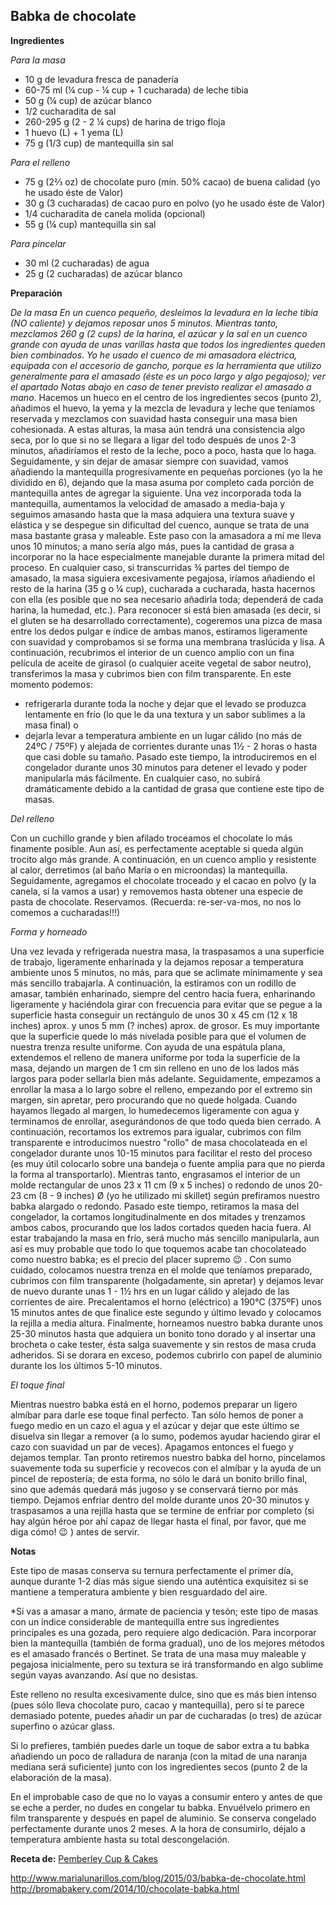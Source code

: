 ## Babka de chocolate

**Ingredientes**

*Para la masa*

- 10 g de levadura fresca de panadería
- 60-75 ml (¼ cup - ¼ cup + 1 cucharada) de leche tibia
- 50 g (¼ cup) de azúcar blanco
- 1/2 cucharadita de sal
- 260-295 g (2 - 2 ¼ cups) de harina de trigo floja
- 1 huevo (L) + 1 yema (L)
- 75 g (1/3 cup) de mantequilla sin sal

*Para el relleno*

- 75 g (2⅔ oz) de chocolate puro (mín. 50% cacao) de buena calidad (yo he usado éste de Valor)
- 30 g (3 cucharadas) de cacao puro en polvo (yo he usado éste de Valor)
- 1/4 cucharadita de canela molida (opcional)
- 55 g (¼ cup) mantequilla sin sal

*Para pincelar*

- 30 ml (2 cucharadas) de agua
- 25 g (2 cucharadas) de azúcar blanco

**Preparación**

*De la masa
En un cuenco pequeño, desleímos la levadura en la leche tibia (NO caliente) y dejamos reposar unos 5 minutos.
Mientras tanto, mezclamos 260 g (2 cups) de la harina, el azúcar y la sal en un cuenco grande con ayuda de unas varillas hasta que todos los ingredientes queden bien combinados. Yo he usado el cuenco de mi amasadora eléctrica, equipada con el accesorio de gancho, porque es la herramienta que utilizo generalmente para el amasado (éste es un poco largo y algo pegajoso); ver el apartado Notas abajo en caso de tener previsto realizar el amasado a mano*.
Hacemos un hueco en el centro de los ingredientes secos (punto 2), añadimos el huevo, la yema y la mezcla de levadura y leche que teníamos reservada y mezclamos con suavidad hasta conseguir una masa bien cohesionada. A estas alturas, la masa aún tendrá una consistencia algo seca, por lo que si no se llegara a ligar del todo después de unos 2-3 minutos, añadiríamos el resto de la leche, poco a poco, hasta que lo haga.
Seguidamente, y sin dejar de amasar siempre con suavidad, vamos añadiendo la mantequilla progresivamente en pequeñas porciones (yo la he dividido en 6), dejando que la masa asuma por completo cada porción de mantequilla antes de agregar la siguiente.
Una vez incorporada toda la mantequilla, aumentamos la velocidad de amasado a media-baja y seguimos amasando hasta que la masa adquiera una textura suave y elástica y se despegue sin dificultad del cuenco, aunque se trata de una masa bastante grasa y maleable. Este paso con la amasadora a mí me lleva unos 10 minutos; a mano sería algo más, pues la cantidad de grasa a incorporar no la hace especialmente manejable durante la primera mitad del proceso. En cualquier caso, si transcurridas ¾ partes del tiempo de amasado, la masa siguiera excesivamente pegajosa, iríamos añadiendo el resto de la harina (35 g o ¼ cup), cucharada a cucharada, hasta hacernos con ella (es posible que no sea necesario añadirla toda; dependerá de cada harina, la humedad, etc.). Para reconocer si está bien amasada (es decir, si el gluten se ha desarrollado correctamente), cogeremos una pizca de masa entre los dedos pulgar e índice de ambas manos, estiramos ligeramente con suavidad y comprobamos si se forma una membrana traslúcida y lisa.
A continuación, recubrimos el interior de un cuenco amplio con un fina película de aceite de girasol (o cualquier aceite vegetal de sabor neutro), transferimos la masa y cubrimos bien con film transparente. En este momento podemos:
- refrigerarla durante toda la noche y dejar que el levado se produzca lentamente en frío (lo que le da una textura y un sabor sublimes a la masa final) o
- dejarla levar a temperatura ambiente en un lugar cálido (no más de 24ºC / 75ºF) y alejada de corrientes durante unas 1½ - 2 horas o hasta que casi doble su tamaño. Pasado este tiempo, la introduciremos en el congelador durante unos 30 minutos para detener el levado y poder manipularla más fácilmente.
En cualquier caso, no subirá dramáticamente debido a la cantidad de grasa que contiene este tipo de masas.

*Del relleno*

Con un cuchillo grande y bien afilado troceamos el chocolate lo más finamente posible. Aun así, es perfectamente aceptable si queda algún trocito algo más grande.
A continuación, en un cuenco amplio y resistente al calor, derretimos (al baño María o en microondas) la mantequilla.
Seguidamente, agregamos el chocolate troceado y el cacao en polvo (y la canela, si la vamos a usar) y removemos hasta obtener una especie de pasta de chocolate. Reservamos. (Recuerda: re-ser-va-mos, no nos lo comemos a cucharadas!!!)

*Forma y horneado*

Una vez levada y refrigerada nuestra masa, la traspasamos a una superficie de trabajo, ligeramente enharinada y la dejamos reposar a temperatura ambiente unos 5 minutos, no más, para que se aclimate mínimamente y sea más sencillo trabajarla.
A continuación, la estiramos con un rodillo de amasar, también enharinado, siempre del centro hacia fuera, enharinando ligeramente y haciéndola girar con frecuencia para evitar que se pegue a la superficie hasta conseguir un rectángulo de unos 30 x 45 cm (12 x 18 inches) aprox. y unos 5 mm (? inches) aprox. de grosor. Es muy importante que la superficie quede lo más nivelada posible para que el volumen de nuestra trenza resulte uniforme.
Con ayuda de una espátula plana, extendemos el relleno de manera uniforme por toda la superficie de la masa, dejando un margen de 1 cm sin relleno en uno de los lados más largos para poder sellarla bien más adelante.
Seguidamente, empezamos a enrollar la masa a lo largo sobre el relleno, empezando por el extremo sin margen, sin apretar, pero procurando que no quede holgada. Cuando hayamos llegado al margen, lo humedecemos ligeramente con agua y terminamos de enrollar, asegurándonos de que todo queda bien cerrado.
A continuación, recortamos los extremos para igualar, cubrimos con film transparente e introducimos nuestro "rollo" de masa chocolateada en el congelador durante unos 10-15 minutos para facilitar el resto del proceso (es muy útil colocarlo sobre una bandeja o fuente amplia para que no pierda la forma al transportarlo).
Mientras tanto, engrasamos el interior de un molde rectangular de unos 23 x 11 cm (9 x 5 inches) o redondo de unos 20-23 cm (8 - 9 inches) Ø (yo he utilizado mi skillet) según prefiramos nuestro babka alargado o redondo.
Pasado este tiempo, retiramos la masa del congelador, la cortamos longitudinalmente en dos mitades y trenzamos ambos cabos, procurando que los lados cortados queden hacia fuera. Al estar trabajando la masa en frío, será mucho más sencillo manipularla, aun así es muy probable que todo lo que toquemos acabe tan chocolateado como nuestro babka; es el precio del placer supremo 😉 .
Con sumo cuidado, colocamos nuestra trenza en el molde que teníamos preparado, cubrimos con film transparente (holgadamente, sin apretar) y dejamos levar de nuevo durante unas 1 - 1½ hrs en un lugar cálido y alejado de las corrientes de aire.
Precalentamos el horno (eléctrico) a 190°C (375ºF) unos 15 minutos antes de que finalice este segundo y último levado y colocamos la rejilla a media altura.
Finalmente, horneamos nuestro babka durante unos 25-30 minutos hasta que adquiera un bonito tono dorado y al insertar una brocheta o cake tester, ésta salga suavemente y sin restos de masa cruda adheridos. Si se dorara en exceso, podemos cubrirlo con papel de aluminio durante los los últimos 5-10 minutos.

*El toque final*

Mientras nuestro babka está en el horno, podemos preparar un ligero almíbar para darle ese toque final perfecto. Tan sólo hemos de poner a fuego medio en un cazo el agua y el azúcar y dejar que este último se disuelva sin llegar a remover (a lo sumo, podemos ayudar haciendo girar el cazo con suavidad un par de veces).
Apagamos entonces el fuego y dejamos templar.
Tan pronto retiremos nuestro babka del horno, pincelamos suavemente toda su superficie y recovecos con el almíbar y la ayuda de un pincel de repostería; de esta forma, no sólo le dará un bonito brillo final, sino que además quedará más jugoso y se conservará tierno por más tiempo.
Dejamos enfriar dentro del molde durante unos 20-30 minutos y traspasamos a una rejilla hasta que se termine de enfriar por completo (si hay algún héroe por ahí capaz de llegar hasta el final, por favor, que me diga cómo! 😉 ) antes de servir.

**Notas**

Este tipo de masas conserva su ternura perfectamente el primer día, aunque durante 1-2 días más sigue siendo una auténtica exquisitez si se mantiene a temperatura ambiente y bien resguardado del aire.

*Si vas a amasar a mano, ármate de paciencia y tesón; este tipo de masas con un índice considerable de mantequilla entre sus ingredientes principales es una gozada, pero requiere algo dedicación. Para incorporar bien la mantequilla (también de forma gradual), uno de los mejores métodos es el amasado francés o Bertinet. Se trata de una masa muy maleable y pegajosa inicialmente, pero su textura se irá transformando en algo sublime según vayas avanzando. Así que no desistas.

Este relleno no resulta excesivamente dulce, sino que es más bien intenso (pues sólo lleva chocolate puro, cacao y mantequilla), pero si te parece demasiado potente, puedes añadir un par de cucharadas (o tres) de azúcar superfino o azúcar glass.

Si lo prefieres, también puedes darle un toque de sabor extra a tu babka añadiendo un poco de ralladura de naranja (con la mitad de una naranja mediana será suficiente) junto con los ingredientes secos (punto 2 de la elaboración de la masa).

En el improbable caso de que no lo vayas a consumir entero y antes de que se eche a perder, no dudes en congelar tu babka. Envuélvelo primero en film transparente y después en papel de aluminio. Se conserva congelado perfectamente durante unos 2 meses. A la hora de consumirlo, déjalo a temperatura ambiente hasta su total descongelación.

**Receta de:** [Pemberley Cup & Cakes](http://pemberleycupandcakes.com/2015/10/21/dark-chocolate-babka-trenza-de-chocolate/)

http://www.marialunarillos.com/blog/2015/03/babka-de-chocolate.html
http://bromabakery.com/2014/10/chocolate-babka.html